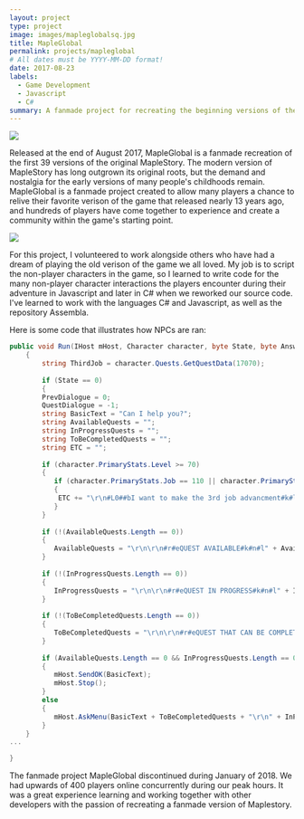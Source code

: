 ```yaml
---
layout: project
type: project
image: images/mapleglobalsq.jpg
title: MapleGlobal
permalink: projects/mapleglobal
# All dates must be YYYY-MM-DD format!
date: 2017-08-23
labels:
  - Game Development
  - Javascript
  - C#
summary: A fanmade project for recreating the beginning versions of the game MapleStory.
---
```


<img class="ui image" src="{{ site.baseurl }}/images/mgbanner.jpg">

Released at the end of August 2017, MapleGlobal is a fanmade recreation of the first 39 versions of the original MapleStory. The modern version of MapleStory has long outgrown its original roots, but the demand and nostalgia for the early versions of many people's childhoods remain. MapleGlobal is a fanmade project created to allow many players a chance to relive their favorite verison of the game that released nearly 13 years ago, and hundreds of players have come together to experience and create a community within the game's starting point.

<img class="ui image" src="{{ site.baseurl }}/images/npctalk.png">

For this project, I volunteered to work alongside others who have had a dream of playing the old verison of the game we all loved. My job is to script the non-player characters in the game, so I learned to write code for the many non-player character interactions the players encounter during their adventure in Javascript and later in C# when we reworked our source code. I've learned to work with the languages C# and Javascript, as well as the repository Assembla.

Here is some code that illustrates how NPCs are ran:

```c#
public void Run(IHost mHost, Character character, byte State, byte Answer, string StringAnswer, int IntegerAnswer) 
	{
	    string ThirdJob = character.Quests.GetQuestData(17070);
		
	    if (State == 0)
	    {
		PrevDialogue = 0;
		QuestDialogue = -1;
		string BasicText = "Can I help you?";
		string AvailableQuests = "";
		string InProgressQuests = "";
		string ToBeCompletedQuests = "";
		string ETC = "";
			
		if (character.PrimaryStats.Level >= 70)
		{
		   if (character.PrimaryStats.Job == 110 || character.PrimaryStats.Job == 120 || character.PrimaryStats.Job == 130)
		   {
			ETC += "\r\n#L0##bI want to make the 3rd job advancment#k#l";
		   }
		}
					
		if (!(AvailableQuests.Length == 0))
		{
		   AvailableQuests = "\r\n\r\n#r#eQUEST AVAILABLE#k#n#l" + AvailableQuests;
		}
		
		if (!(InProgressQuests.Length == 0))
		{
		   InProgressQuests = "\r\n\r\n#r#eQUEST IN PROGRESS#k#n#l" + InProgressQuests;
		}
			
		if (!(ToBeCompletedQuests.Length == 0))
		{
		   ToBeCompletedQuests = "\r\n\r\n#r#eQUEST THAT CAN BE COMPLETED#k#n#l" + ToBeCompletedQuests;
		}
	
		if (AvailableQuests.Length == 0 && InProgressQuests.Length == 0 && ToBeCompletedQuests.Length == 0 && ETC.Length == 0)
		{
		   mHost.SendOK(BasicText);
		   mHost.Stop();
		}
		else
		{
		   mHost.AskMenu(BasicText + ToBeCompletedQuests + "\r\n" + InProgressQuests + "\r\n" + AvailableQuests + "\r\n" + ETC);
		}
	}
...

}
```

The fanmade project MapleGlobal discontinued during January of 2018. We had upwards of 400 players online concurrently during our peak hours. It was a great experience learning and working together with other developers with the passion of recreating a fanmade version of Maplestory.



